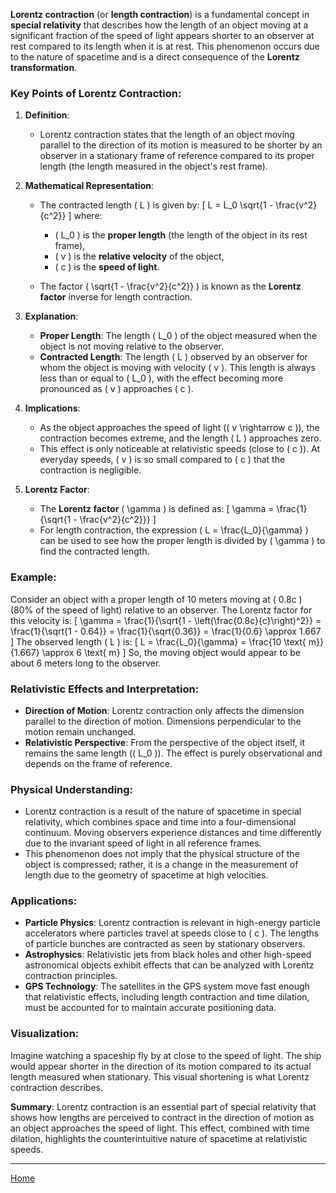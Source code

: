 **Lorentz contraction** (or **length contraction**) is a fundamental concept in **special relativity** that describes how the length of an object moving at a significant fraction of the speed of light appears shorter to an observer at rest compared to its length when it is at rest. This phenomenon occurs due to the nature of spacetime and is a direct consequence of the **Lorentz transformation**.

### Key Points of Lorentz Contraction:
1. **Definition**:
   - Lorentz contraction states that the length of an object moving parallel to the direction of its motion is measured to be shorter by an observer in a stationary frame of reference compared to its proper length (the length measured in the object's rest frame).

2. **Mathematical Representation**:
   - The contracted length \( L \) is given by:
     \[
     L = L_0 \sqrt{1 - \frac{v^2}{c^2}}
     \]
     where:
     - \( L_0 \) is the **proper length** (the length of the object in its rest frame),
     - \( v \) is the **relative velocity** of the object,
     - \( c \) is the **speed of light**.

   - The factor \( \sqrt{1 - \frac{v^2}{c^2}} \) is known as the **Lorentz factor** inverse for length contraction.

3. **Explanation**:
   - **Proper Length**: The length \( L_0 \) of the object measured when the object is not moving relative to the observer.
   - **Contracted Length**: The length \( L \) observed by an observer for whom the object is moving with velocity \( v \). This length is always less than or equal to \( L_0 \), with the effect becoming more pronounced as \( v \) approaches \( c \).

4. **Implications**:
   - As the object approaches the speed of light (\( v \rightarrow c \)), the contraction becomes extreme, and the length \( L \) approaches zero.
   - This effect is only noticeable at relativistic speeds (close to \( c \)). At everyday speeds, \( v \) is so small compared to \( c \) that the contraction is negligible.

5. **Lorentz Factor**:
   - The **Lorentz factor** \( \gamma \) is defined as:
     \[
     \gamma = \frac{1}{\sqrt{1 - \frac{v^2}{c^2}}}
     \]
   - For length contraction, the expression \( L = \frac{L_0}{\gamma} \) can be used to see how the proper length is divided by \( \gamma \) to find the contracted length.

### Example:
Consider an object with a proper length of 10 meters moving at \( 0.8c \) (80% of the speed of light) relative to an observer. The Lorentz factor for this velocity is:
\[
\gamma = \frac{1}{\sqrt{1 - \left(\frac{0.8c}{c}\right)^2}} = \frac{1}{\sqrt{1 - 0.64}} = \frac{1}{\sqrt{0.36}} = \frac{1}{0.6} \approx 1.667
\]
The observed length \( L \) is:
\[
L = \frac{L_0}{\gamma} = \frac{10 \text{ m}}{1.667} \approx 6 \text{ m}
\]
So, the moving object would appear to be about 6 meters long to the observer.

### Relativistic Effects and Interpretation:
- **Direction of Motion**: Lorentz contraction only affects the dimension parallel to the direction of motion. Dimensions perpendicular to the motion remain unchanged.
- **Relativistic Perspective**: From the perspective of the object itself, it remains the same length (\( L_0 \)). The effect is purely observational and depends on the frame of reference.

### Physical Understanding:
- Lorentz contraction is a result of the nature of spacetime in special relativity, which combines space and time into a four-dimensional continuum. Moving observers experience distances and time differently due to the invariant speed of light in all reference frames.
- This phenomenon does not imply that the physical structure of the object is compressed; rather, it is a change in the measurement of length due to the geometry of spacetime at high velocities.

### Applications:
- **Particle Physics**: Lorentz contraction is relevant in high-energy particle accelerators where particles travel at speeds close to \( c \). The lengths of particle bunches are contracted as seen by stationary observers.
- **Astrophysics**: Relativistic jets from black holes and other high-speed astronomical objects exhibit effects that can be analyzed with Lorentz contraction principles.
- **GPS Technology**: The satellites in the GPS system move fast enough that relativistic effects, including length contraction and time dilation, must be accounted for to maintain accurate positioning data.

### Visualization:
Imagine watching a spaceship fly by at close to the speed of light. The ship would appear shorter in the direction of its motion compared to its actual length measured when stationary. This visual shortening is what Lorentz contraction describes.

**Summary**:
Lorentz contraction is an essential part of special relativity that shows how lengths are perceived to contract in the direction of motion as an object approaches the speed of light. This effect, combined with time dilation, highlights the counterintuitive nature of spacetime at relativistic speeds.


---

[Home](https://t2m.io/VwvDcum)
